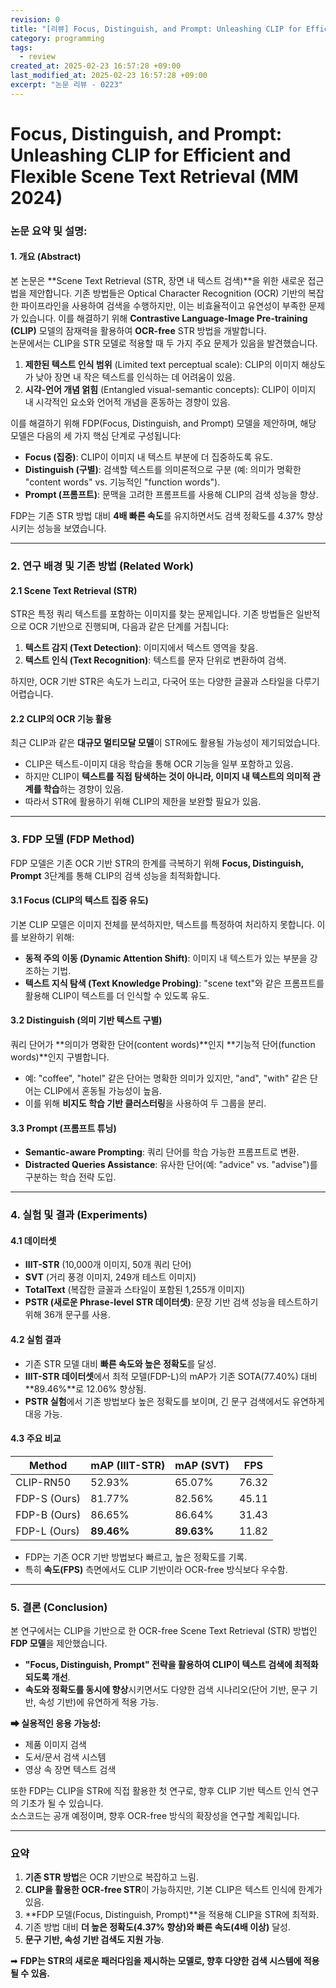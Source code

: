 ```yaml
---
revision: 0
title: "[리뷰] Focus, Distinguish, and Prompt: Unleashing CLIP for Efficient and Flexible Scene Text Retrieval (MM 2024)"
category: programming
tags:
  - review
created_at: 2025-02-23 16:57:28 +09:00
last_modified_at: 2025-02-23 16:57:28 +09:00
excerpt: "논문 리뷰 - 0223"
---
```


# Focus, Distinguish, and Prompt: Unleashing CLIP for Efficient and Flexible Scene Text Retrieval (MM 2024)


### 논문 요약 및 설명:  


#### **1. 개요 (Abstract)**  
본 논문은 **Scene Text Retrieval (STR, 장면 내 텍스트 검색)**을 위한 새로운 접근법을 제안합니다. 기존 방법들은 Optical Character Recognition (OCR) 기반의 복잡한 파이프라인을 사용하여 검색을 수행하지만, 이는 비효율적이고 유연성이 부족한 문제가 있습니다. 이를 해결하기 위해 **Contrastive Language-Image Pre-training (CLIP)** 모델의 잠재력을 활용하여 **OCR-free** STR 방법을 개발합니다.  
논문에서는 CLIP을 STR 모델로 적용할 때 두 가지 주요 문제가 있음을 발견했습니다.
1. **제한된 텍스트 인식 범위** (Limited text perceptual scale): CLIP의 이미지 해상도가 낮아 장면 내 작은 텍스트를 인식하는 데 어려움이 있음.
2. **시각-언어 개념 얽힘** (Entangled visual-semantic concepts): CLIP이 이미지 내 시각적인 요소와 언어적 개념을 혼동하는 경향이 있음.

이를 해결하기 위해 FDP(Focus, Distinguish, and Prompt) 모델을 제안하며, 해당 모델은 다음의 세 가지 핵심 단계로 구성됩니다:
- **Focus (집중)**: CLIP이 이미지 내 텍스트 부분에 더 집중하도록 유도.
- **Distinguish (구별)**: 검색할 텍스트를 의미론적으로 구분 (예: 의미가 명확한 "content words" vs. 기능적인 "function words").
- **Prompt (프롬프트)**: 문맥을 고려한 프롬프트를 사용해 CLIP의 검색 성능을 향상.

FDP는 기존 STR 방법 대비 **4배 빠른 속도**를 유지하면서도 검색 정확도를 4.37% 향상시키는 성능을 보였습니다.

---

### **2. 연구 배경 및 기존 방법 (Related Work)**
#### **2.1 Scene Text Retrieval (STR)**
STR은 특정 쿼리 텍스트를 포함하는 이미지를 찾는 문제입니다. 기존 방법들은 일반적으로 OCR 기반으로 진행되며, 다음과 같은 단계를 거칩니다:
1. **텍스트 감지 (Text Detection)**: 이미지에서 텍스트 영역을 찾음.
2. **텍스트 인식 (Text Recognition)**: 텍스트를 문자 단위로 변환하여 검색.

하지만, OCR 기반 STR은 속도가 느리고, 다국어 또는 다양한 글꼴과 스타일을 다루기 어렵습니다.

#### **2.2 CLIP의 OCR 기능 활용**
최근 CLIP과 같은 **대규모 멀티모달 모델**이 STR에도 활용될 가능성이 제기되었습니다.  
- CLIP은 텍스트-이미지 대응 학습을 통해 OCR 기능을 일부 포함하고 있음.
- 하지만 CLIP이 **텍스트를 직접 탐색하는 것이 아니라, 이미지 내 텍스트의 의미적 관계를 학습**하는 경향이 있음.
- 따라서 STR에 활용하기 위해 CLIP의 제한을 보완할 필요가 있음.

---

### **3. FDP 모델 (FDP Method)**
FDP 모델은 기존 OCR 기반 STR의 한계를 극복하기 위해 **Focus, Distinguish, Prompt** 3단계를 통해 CLIP의 검색 성능을 최적화합니다.

#### **3.1 Focus (CLIP의 텍스트 집중 유도)**
기본 CLIP 모델은 이미지 전체를 분석하지만, 텍스트를 특정하여 처리하지 못합니다. 이를 보완하기 위해:
- **동적 주의 이동 (Dynamic Attention Shift)**: 이미지 내 텍스트가 있는 부분을 강조하는 기법.
- **텍스트 지식 탐색 (Text Knowledge Probing)**: "scene text"와 같은 프롬프트를 활용해 CLIP이 텍스트를 더 인식할 수 있도록 유도.

#### **3.2 Distinguish (의미 기반 텍스트 구별)**
쿼리 단어가 **의미가 명확한 단어(content words)**인지 **기능적 단어(function words)**인지 구별합니다.
- 예: "coffee", "hotel" 같은 단어는 명확한 의미가 있지만, "and", "with" 같은 단어는 CLIP에서 혼동될 가능성이 높음.
- 이를 위해 **비지도 학습 기반 클러스터링**을 사용하여 두 그룹을 분리.

#### **3.3 Prompt (프롬프트 튜닝)**
- **Semantic-aware Prompting**: 쿼리 단어를 학습 가능한 프롬프트로 변환.
- **Distracted Queries Assistance**: 유사한 단어(예: "advice" vs. "advise")를 구분하는 학습 전략 도입.

---

### **4. 실험 및 결과 (Experiments)**
#### **4.1 데이터셋**
- **IIIT-STR** (10,000개 이미지, 50개 쿼리 단어)
- **SVT** (거리 풍경 이미지, 249개 테스트 이미지)
- **TotalText** (복잡한 글꼴과 스타일이 포함된 1,255개 이미지)
- **PSTR (새로운 Phrase-level STR 데이터셋)**: 문장 기반 검색 성능을 테스트하기 위해 36개 문구를 사용.

#### **4.2 실험 결과**
- 기존 STR 모델 대비 **빠른 속도와 높은 정확도**를 달성.
- **IIIT-STR 데이터셋**에서 최적 모델(FDP-L)의 mAP가 기존 SOTA(77.40%) 대비 **89.46%**로 12.06% 향상됨.
- **PSTR 실험**에서 기존 방법보다 높은 정확도를 보이며, 긴 문구 검색에서도 유연하게 대응 가능.

#### **4.3 주요 비교**
| Method | mAP (IIIT-STR) | mAP (SVT) | FPS |
|--------|--------------|------------|------|
| CLIP-RN50 | 52.93% | 65.07% | 76.32 |
| FDP-S (Ours) | 81.77% | 82.56% | 45.11 |
| FDP-B (Ours) | 86.65% | 86.64% | 31.43 |
| FDP-L (Ours) | **89.46%** | **89.63%** | 11.82 |

- FDP는 기존 OCR 기반 방법보다 빠르고, 높은 정확도를 기록.
- 특히 **속도(FPS)** 측면에서도 CLIP 기반이라 OCR-free 방식보다 우수함.

---

### **5. 결론 (Conclusion)**
본 연구에서는 CLIP을 기반으로 한 OCR-free Scene Text Retrieval (STR) 방법인 **FDP 모델**을 제안했습니다.  
- **"Focus, Distinguish, Prompt" 전략을 활용하여 CLIP이 텍스트 검색에 최적화되도록 개선**.
- **속도와 정확도를 동시에 향상**시키면서도 다양한 검색 시나리오(단어 기반, 문구 기반, 속성 기반)에 유연하게 적용 가능.

**➡ 실용적인 응용 가능성:**  
- 제품 이미지 검색  
- 도서/문서 검색 시스템  
- 영상 속 장면 텍스트 검색  

또한 FDP는 CLIP을 STR에 직접 활용한 첫 연구로, 향후 CLIP 기반 텍스트 인식 연구의 기초가 될 수 있습니다.  
소스코드는 공개 예정이며, 향후 OCR-free 방식의 확장성을 연구할 계획입니다.

---

### **요약**
1. **기존 STR 방법**은 OCR 기반으로 복잡하고 느림.
2. **CLIP을 활용한 OCR-free STR**이 가능하지만, 기본 CLIP은 텍스트 인식에 한계가 있음.
3. **FDP 모델(Focus, Distinguish, Prompt)**을 적용해 CLIP을 STR에 최적화.
4. 기존 방법 대비 **더 높은 정확도(4.37% 향상)와 빠른 속도(4배 이상)** 달성.
5. **문구 기반, 속성 기반 검색도 지원 가능**.

➡ **FDP는 STR의 새로운 패러다임을 제시하는 모델로, 향후 다양한 검색 시스템에 적용될 수 있음.**